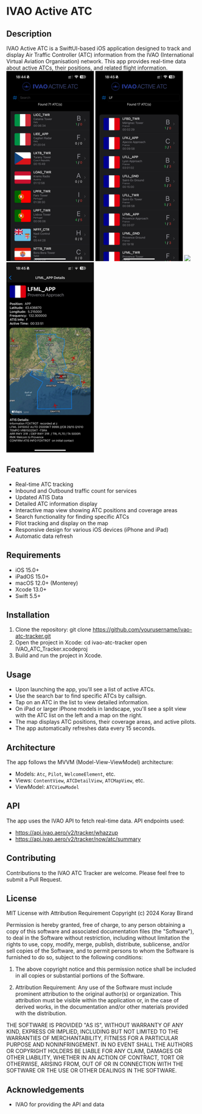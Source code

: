 # IVAO Active ATC

## Description
IVAO Active ATC is a SwiftUI-based iOS application designed to track and display Air Traffic Controller (ATC) information from the IVAO (International Virtual Aviation Organisation) network. This app provides real-time data about active ATCs, their positions, and related flight information.
</br>
<img src="Images/IMG_1993.PNG" width="230">
<img src="Images/IMG_1994.PNG" width="230">
<img src="Images/IMG_1995.PNG" width="230">
<img src="Images/IMG_1996.PNG" width="230">
## Features
- Real-time ATC tracking
- Inbound and Outbound traffic count for services
- Updated ATIS Data
- Detailed ATC information display
- Interactive map view showing ATC positions and coverage areas
- Search functionality for finding specific ATCs
- Pilot tracking and display on the map
- Responsive design for various iOS devices (iPhone and iPad)
- Automatic data refresh

## Requirements
- iOS 15.0+
- iPadOS 15.0+
- macOS 12.0+ (Monterey)
- Xcode 13.0+
- Swift 5.5+

## Installation
1. Clone the repository:
   git clone https://github.com/yourusername/ivao-atc-tracker.git
2. Open the project in Xcode:
   cd ivao-atc-tracker
   open IVAO_ATC_Tracker.xcodeproj
3. Build and run the project in Xcode.

## Usage
- Upon launching the app, you'll see a list of active ATCs.
- Use the search bar to find specific ATCs by callsign.
- Tap on an ATC in the list to view detailed information.
- On iPad or larger iPhone models in landscape, you'll see a split view with the ATC list on the left and a map on the right.
- The map displays ATC positions, their coverage areas, and active pilots.
- The app automatically refreshes data every 15 seconds.

## Architecture
The app follows the MVVM (Model-View-ViewModel) architecture:
- Models: `Atc`, `Pilot`, `WelcomeElement`, etc.
- Views: `ContentView`, `ATCDetailView`, `ATCMapView`, etc.
- ViewModel: `ATCViewModel`

## API
The app uses the IVAO API to fetch real-time data. API endpoints used:
- https://api.ivao.aero/v2/tracker/whazzup
- https://api.ivao.aero/v2/tracker/now/atc/summary

## Contributing
Contributions to the IVAO ATC Tracker are welcome. Please feel free to submit a Pull Request.

## License
MIT License with Attribution Requirement
Copyright (c) 2024 Koray Birand

Permission is hereby granted, free of charge, to any person obtaining a copy
of this software and associated documentation files (the "Software"), to deal
in the Software without restriction, including without limitation the rights
to use, copy, modify, merge, publish, distribute, sublicense, and/or sell
copies of the Software, and to permit persons to whom the Software is
furnished to do so, subject to the following conditions:

1. The above copyright notice and this permission notice shall be included in all
   copies or substantial portions of the Software.

2. Attribution Requirement: Any use of the Software must include prominent
   attribution to the original author(s) or organization. This attribution
   must be visible within the application or, in the case of derived works,
   in the documentation and/or other materials provided with the distribution.

THE SOFTWARE IS PROVIDED "AS IS", WITHOUT WARRANTY OF ANY KIND, EXPRESS OR
IMPLIED, INCLUDING BUT NOT LIMITED TO THE WARRANTIES OF MERCHANTABILITY,
FITNESS FOR A PARTICULAR PURPOSE AND NONINFRINGEMENT. IN NO EVENT SHALL THE
AUTHORS OR COPYRIGHT HOLDERS BE LIABLE FOR ANY CLAIM, DAMAGES OR OTHER
LIABILITY, WHETHER IN AN ACTION OF CONTRACT, TORT OR OTHERWISE, ARISING FROM,
OUT OF OR IN CONNECTION WITH THE SOFTWARE OR THE USE OR OTHER DEALINGS IN THE
SOFTWARE.

## Acknowledgements
- IVAO for providing the API and data
